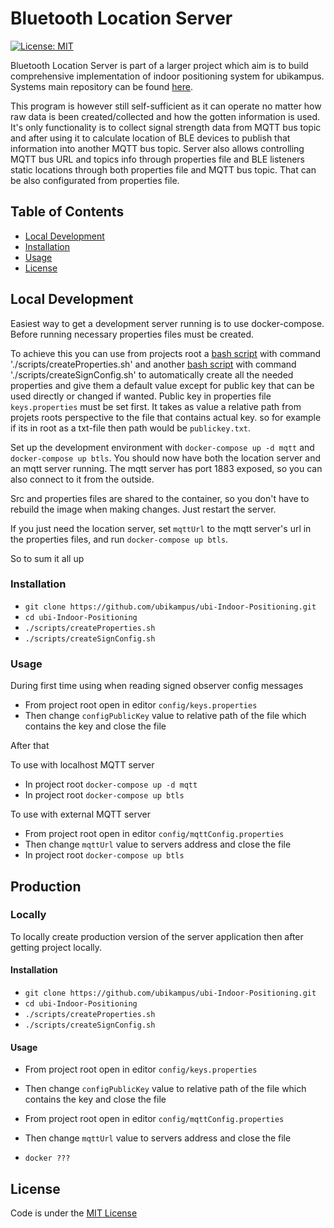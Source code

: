 # Bluetooth Location Server

[![License: MIT](https://img.shields.io/badge/License-MIT-green.svg)](https://opensource.org/licenses/MIT)

Bluetooth Location Server is part of a larger project which aim is to build comprehensive implementation of indoor positioning system for ubikampus. Systems main repository can be found [here](https://github.com/ubikampus/ubi-Indoor-Positioning).

This program is however still self-sufficient as it can operate no matter how raw data is been created/collected and how the gotten information is used. It's only functionality is to collect signal strength data from MQTT bus topic and after using it to calculate location of BLE devices to publish that information into another MQTT bus topic. Server also allows controlling MQTT bus URL and topics info through properties file and BLE listeners static locations through both properties file and MQTT bus topic. That can be also configurated from properties file. 

## Table of Contents <a name="table-of-contents"/>

*  [Local Development](#local-development)
*  [Installation](#installation)
*  [Usage](#usage)
*  [License](#license)

## Local Development

Easiest way to get a development server running is to use docker-compose.
Before running necessary properties files must be created. 

To achieve this you can use from projects root a [bash script](https://github.com/ubikampus/Bluetooth-location-server/blob/master/scripts/createProperties.sh) with command './scripts/createProperties.sh' and another [bash script](https://github.com/ubikampus/Bluetooth-Location-Server/blob/master/scripts/createSignConfig.sh) with command './scripts/createSignConfig.sh'
to automatically create all the needed properties and give them a default value except for public key that can be used directly or changed if wanted. Public key in properties file `keys.properties` must be set first. It takes as value a relative path from projets roots perspective to the file that contains actual key. so for example if its in root as a txt-file then path would be `publickey.txt`.

Set up the development environment with `docker-compose up -d mqtt` and `docker-compose up btls`.
You should now have both the location server and an mqtt server running.
The mqtt server has port 1883 exposed, so you can also connect to it from the outside.

Src and properties files are shared to the container, so you don't have to rebuild the image when making changes. Just restart the server.

If you just need the location server, set `mqttUrl` to the mqtt server's url in the properties files, and run `docker-compose up btls`. 

So to sum it all up

### Installation

*  `git clone https://github.com/ubikampus/ubi-Indoor-Positioning.git`
*  `cd ubi-Indoor-Positioning`
*  `./scripts/createProperties.sh`
*  `./scripts/createSignConfig.sh`

### Usage

During first time using when reading signed observer config messages

*  From project root open in editor `config/keys.properties`
*  Then change `configPublicKey` value to relative path of the file which contains the key and close the file

After that

To use with localhost MQTT server

*  In project root `docker-compose up -d mqtt`
*  In project root `docker-compose up btls`

To use with external MQTT server

*  From project root open in editor `config/mqttConfig.properties`
*  Then change `mqttUrl` value to servers address and close the file
*  In project root `docker-compose up btls`

## Production



### Locally

To locally create production version of the server application then after getting project locally. 

#### Installation

*  `git clone https://github.com/ubikampus/ubi-Indoor-Positioning.git`
*  `cd ubi-Indoor-Positioning`
*  `./scripts/createProperties.sh`
*  `./scripts/createSignConfig.sh`

#### Usage

*  From project root open in editor `config/keys.properties`
*  Then change `configPublicKey` value to relative path of the file which contains the key and close the file
*  From project root open in editor `config/mqttConfig.properties`
*  Then change `mqttUrl` value to servers address and close the file

*  `docker ???`

## License

Code is under the [MIT License](https://github.com/ubikampus/Bluetooth-Location-Server/blob/master/LICENSE)



